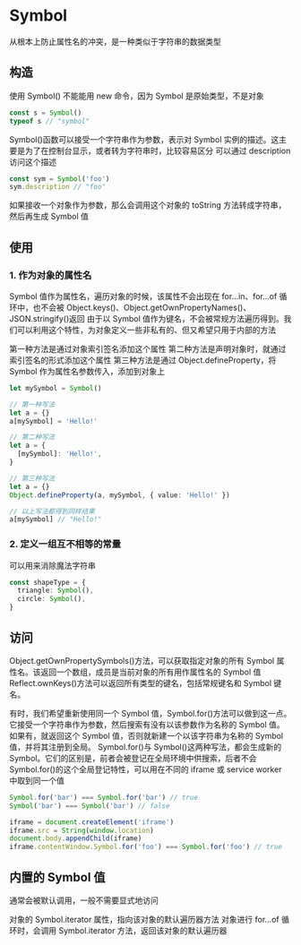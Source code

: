 # Symbol

从根本上防止属性名的冲突，是一种类似于字符串的数据类型

## 构造

使用 Symbol()
不能能用 new 命令，因为 Symbol 是原始类型，不是对象

```ts
const s = Symbol()
typeof s // "symbol"
```

Symbol()函数可以接受一个字符串作为参数，表示对 Symbol 实例的描述。这主要是为了在控制台显示，或者转为字符串时，比较容易区分
可以通过 description 访问这个描述

```ts
const sym = Symbol('foo')
sym.description // "foo"
```

如果接收一个对象作为参数，那么会调用这个对象的 toString 方法转成字符串，然后再生成 Symbol 值

## 使用

### 1. 作为对象的属性名

Symbol 值作为属性名，遍历对象的时候，该属性不会出现在 for...in、for...of 循环中，也不会被 Object.keys()、Object.getOwnPropertyNames()、JSON.stringify()返回
由于以 Symbol 值作为键名，不会被常规方法遍历得到。我们可以利用这个特性，为对象定义一些非私有的、但又希望只用于内部的方法

第一种方法是通过对象索引签名添加这个属性
第二种方法是声明对象时，就通过索引签名的形式添加这个属性
第三种方法是通过 Object.defineProperty，将 Symbol 作为属性名参数传入，添加到对象上

```ts
let mySymbol = Symbol()

// 第一种写法
let a = {}
a[mySymbol] = 'Hello!'

// 第二种写法
let a = {
  [mySymbol]: 'Hello!',
}

// 第三种写法
let a = {}
Object.defineProperty(a, mySymbol, { value: 'Hello!' })

// 以上写法都得到同样结果
a[mySymbol] // "Hello!"
```

### 2. 定义一组互不相等的常量

可以用来消除魔法字符串

```ts
const shapeType = {
  triangle: Symbol(),
  circle: Symbol(),
}
```

## 访问

Object.getOwnPropertySymbols()方法，可以获取指定对象的所有 Symbol 属性名。该返回一个数组，成员是当前对象的所有用作属性名的 Symbol 值
Reflect.ownKeys()方法可以返回所有类型的键名，包括常规键名和 Symbol 键名。

有时，我们希望重新使用同一个 Symbol 值，Symbol.for()方法可以做到这一点。它接受一个字符串作为参数，然后搜索有没有以该参数作为名称的 Symbol 值。如果有，就返回这个 Symbol 值，否则就新建一个以该字符串为名称的 Symbol 值，并将其注册到全局。
Symbol.for()与 Symbol()这两种写法，都会生成新的 Symbol。它们的区别是，前者会被登记在全局环境中供搜索，后者不会
Symbol.for()的这个全局登记特性，可以用在不同的 iframe 或 service worker 中取到同一个值

```ts
Symbol.for('bar') === Symbol.for('bar') // true
Symbol('bar') === Symbol('bar') // false

iframe = document.createElement('iframe')
iframe.src = String(window.location)
document.body.appendChild(iframe)
iframe.contentWindow.Symbol.for('foo') === Symbol.for('foo') // true
```

## 内置的 Symbol 值

通常会被默认调用，一般不需要显式地访问

对象的 Symbol.iterator 属性，指向该对象的默认遍历器方法
对象进行 for...of 循环时，会调用 Symbol.iterator 方法，返回该对象的默认遍历器

